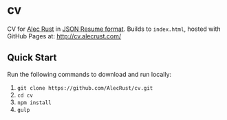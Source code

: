 # cv

CV for [Alec Rust](http://www.alecrust.com/) in [JSON Resume format](https://jsonresume.org/). Builds to `index.html`, hosted with GitHub Pages at: http://cv.alecrust.com/

## Quick Start

Run the following commands to download and run locally:

1. `git clone https://github.com/AlecRust/cv.git`
2. `cd cv`
3. `npm install`
4. `gulp`
